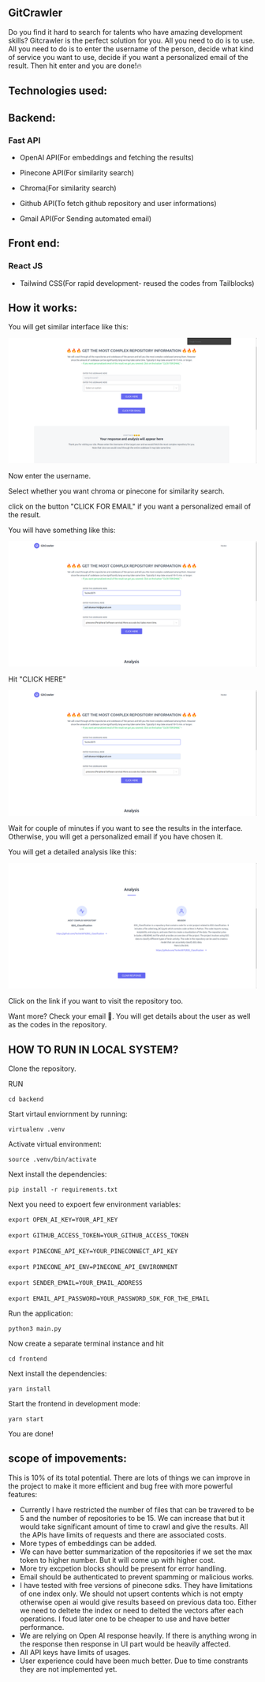 ## GitCrawler


Do you find it hard to search for talents who have amazing development skills? Gitcrawler is the perfect solution for you. All you need to do is to use. All you need to do is to enter the username of the person, decide what kind of service you want to use, decide if you want a personalized email of the result. Then hit enter and you are done!🔥

## Technologies used:

## Backend:

### Fast API

- OpenAI API(For embeddings and fetching the results)

- Pinecone API(For similarity search)

- Chroma(For similarity search)

- Github API(To fetch github repository and user informations)

- Gmail API(For Sending automated email)


## Front end:

### React JS

- Tailwind CSS(For rapid development- reused the codes from Tailblocks)

## How it works:


You will get similar interface like this:

![Alt text](<Screenshot from 2023-07-02 18-59-40.png>)

Now enter the username. 

Select whether you want chroma or pinecone for similarity search.

click on the button "CLICK FOR EMAIL" if you want a personalized email of the result.

You will have something like this: 

![Alt text](<Screenshot from 2023-07-02 19-24-29-1.png>)

Hit "CLICK HERE"

![Alt text](<Screenshot from 2023-07-02 19-24-29.png>)

Wait for couple of minutes if you want to see the results in the interface. Otherwise, you will get a personalized email if you have chosen it.

You will get a detailed analysis like this:

![Alt text](<Screenshot from 2023-07-02 19-35-18.png>)

Click on the link if you want to visit the repository too.

Want more? Check your email 📨. You will get details about the user as well as the codes in the repository.


## HOW TO RUN IN LOCAL SYSTEM?

Clone the repository.

RUN 

```
cd backend
```

Start virtaul enviornment by running:

```
virtualenv .venv
```

Activate virtual environment:

```
source .venv/bin/activate
```

Next install the dependencies:

```
pip install -r requirements.txt
```

Next you need to expoert few environment variables:
```
export OPEN_AI_KEY=YOUR_API_KEY

export GITHUB_ACCESS_TOKEN=YOUR_GITHUB_ACCESS_TOKEN

export PINECONE_API_KEY=YOUR_PINECONNECT_API_KEY

export PINECONE_API_ENV=PINECONE_API_ENVIRONMENT

export SENDER_EMAIL=YOUR_EMAIL_ADDRESS

export EMAIL_API_PASSWORD=YOUR_PASSWORD_SDK_FOR_THE_EMAIL
```


Run the application:

```
python3 main.py
```

Now create a separate terminal instance and hit 

```
cd frontend
```

Next install the dependencies:

```
yarn install
```

Start the frontend in development mode:

```
yarn start
```

You are done!



## scope of impovements:

This is 10% of its total potential. There are lots of things we can improve in the project to make it more efficient and bug free with more powerful features:

- Currently I have restricted the number of files that can be travered to be 5 and the number of repositories to be 15. We can increase that but it would take significant amount of time to crawl and give the results. All the APIs have limits of requests and there are associated costs.
- More types of embeddings can be added.
- We can have better summarization of the repositories if we set the max token to higher number. But it will come up with higher cost. 
- More try excpetion blocks should be present for error handling. 
- Email should be authenticated to prevent spamming or malicious works. 
- I have tested with free versions of pinecone sdks. They have limitations of one index only. We should not upsert contents which is not empty otherwise open ai would give       results baseed on previous data too. Either we need to deltete the index or need to delted the  vectors after each operations. I foud later one to be cheaper to use and have better performance.
- We are relying on Open AI response heavily. If there is anything wrong in the response then response in UI part would be heavily affected. 
- All API keys have limits of usages. 
- User experience could have been much better. Due to time constrants they are not implemented yet.


